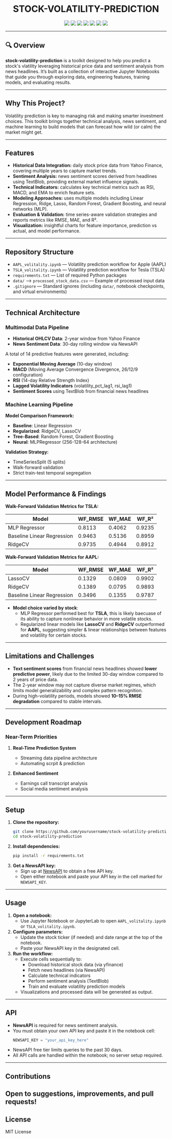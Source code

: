 <h1 align="center">STOCK-VOLATILITY-PREDICTION</h1>

<div align="center">
  <img src="https://img.shields.io/badge/last%20commit-today-brightgreen"/>
  <img src="https://img.shields.io/badge/jupyter%20notebook-100%25-blue"/>
  <img src="https://img.shields.io/badge/languages-1-lightgrey"/>
  <img src="https://img.shields.io/badge/-Markdown-black?logo=markdown"/>
  <img src="https://img.shields.io/badge/-scikitlearn-orange?logo=scikit-learn"/>
  <img src="https://img.shields.io/badge/-NumPy-013243?logo=numpy"/>
  <img src="https://img.shields.io/badge/-pandas-purple?logo=pandas"/>
</div>

---

## 🔍 Overview

**stock-volatility-prediction** is a toolkit designed to help you predict a stock's  vlatility leveraging historical price data and sentiment analysis from news headlines. It’s built as a collection of interactive Jupyter Notebooks that guide you through exploring data, engineering features, training models, and evaluating results. 

---
## Why This Project?
Volatility prediction is key to managing risk and making smarter investment choices. This toolkit brings together technical analysis, news sentiment, and machine learning to build models that can forecast how wild (or calm) the market might get.

---

## Features

- **Historical Data Integration:** daily stock price data from Yahoo Finance, covering multiple years to capture market trends.  
- **Sentiment Analysis:**  news sentiment scores derived from headlines using TextBlob, providing external market influence signals.  
- **Technical Indicators:** calculates key technical metrics such as RSI, MACD, and EMA to enrich feature sets.  
- **Modeling Approaches:** uses multiple models including Linear Regression, Ridge, Lasso, Random Forest, Gradient Boosting, and neural networks (MLP).  
- **Evaluation & Validation:** time series-aware validation strategies and reports metrics like RMSE, MAE, and R².  
- **Visualization:** insightful charts for feature importance, prediction vs actual, and model performance.

---

## Repository Structure
- `AAPL_volitality.ipynb` — Volatility prediction workflow for Apple (AAPL)
- `TSLA_volitality.ipynb` — Volatility prediction workflow for Tesla (TSLA)
- `requirements.txt` — List of required Python packages
- `data/` —> `processed_stock_data.csv` — Example of processed input data
- `.gitignore` — Standard ignores (including `data/`, notebook checkpoints, and virtual environments)
---

## Technical Architecture

### Multimodal Data Pipeline
- **Historical OHLCV Data**: 2-year window from Yahoo Finance  
- **News Sentiment Data**: 30-day rolling window via NewsAPI  

A total of 14 predictive features were generated, including:

- **Exponential Moving Average** (10-day window)
- **MACD** (Moving Average Convergence Divergence, 26/12/9 configuration)
- **RSI** (14-day Relative Strength Index)
- **Lagged Volatility Indicators** (volatility_pct_lag1, rsi_lag1)
- **Sentiment Scores** using TextBlob from financial news headlines
 

### Machine Learning Pipeline
**Model Comparison Framework:**  
- **Baseline**: Linear Regression  
- **Regularized**: RidgeCV, LassoCV  
- **Tree-Based**: Random Forest, Gradient Boosting  
- **Neural**: MLPRegressor (256-128-64 architecture)  

**Validation Strategy:**  
- TimeSeriesSplit (5 splits)  
- Walk-forward validation  
- Strict train-test temporal segregation  

---

## Model Performance & Findings

**Walk-Forward Validation Metrics for TSLA:**

| Model                       | WF_RMSE | WF_MAE | WF_R²  |
|----------------------------|---------|--------|--------|
| MLP Regressor              | 0.8113  | 0.4062 | 0.9235 |
| Baseline Linear Regression | 0.9463  | 0.5136 | 0.8959 |
| RidgeCV                    | 0.9735  | 0.4944 | 0.8912 |

**Walk-Forward Validation Metrics for AAPL:**

| Model                       | WF_RMSE | WF_MAE | WF_R²  |
|----------------------------|---------|--------|--------|
| LassoCV                    | 0.1329  | 0.0809 | 0.9902 |
| RidgeCV                    | 0.1389  | 0.0795 | 0.9893 |
| Baseline Linear Regression | 0.3496  | 0.1355 | 0.9787 |


- **Model choice varied by stock**:
    - MLP Regressor performed best for **TSLA**, this is likely baecuase of its ability to capture nonlinear behavior in more volatile stocks.
    - Regularized linear models like **LassoCV** and **RidgeCV** outperformed for **AAPL**, suggesting simpler & linear relationships between features and volatility for certain stocks.

---
## Limitations and Challenges

- **Text sentiment scores** from financial news headlines showed **lower predictive power**, likely due to the limited 30-day window compared to 2 years of price data.
- The 2-year window may not capture diverse market regimes, which limits model generalizability and complex pattern recognition.
-  During high-volatility periods, models showed **10–15% RMSE degradation** compared to stable intervals.

---

## Development Roadmap

### Near-Term Priorities
1. **Real-Time Prediction System**  
   - Streaming data pipeline architecture  
   - Automating scrpit & prediction

2. **Enhanced Sentiment**  
   - Earnings call transcript analysis  
   - Social media sentiment analysis  

---

## Setup

1. **Clone the repository:**
   ```bash
   git clone https://github.com/yourusername/stock-volatility-prediction.git
   cd stock-volatility-prediction
   ```
2. **Install dependencies:**
   ```bash
   pip install -r requirements.txt
   ```
3. **Get a NewsAPI key:**
   - Sign up at [NewsAPI](https://newsapi.org/) to obtain a free API key.
   - Open either notebook and paste your API key in the cell marked for `NEWSAPI_KEY`.

---

## Usage

1. **Open a notebook:**
   - Use Jupyter Notebook or JupyterLab to open `AAPL_volitality.ipynb` or `TSLA_volitality.ipynb`.
2. **Configure parameters:**
   - Update the stock ticker (if needed) and date range at the top of the notebook.
   - Paste your NewsAPI key in the designated cell.
3. **Run the workflow:**
   - Execute cells sequentially to:
     - Download historical stock data (via yfinance)
     - Fetch news headlines (via NewsAPI)
     - Calculate technical indicators
     - Perform sentiment analysis (TextBlob)
     - Train and evaluate volatility prediction models
   - Visualizations and processed data will be generated as output.

---

## API

- **NewsAPI** is required for news sentiment analysis.
- You must obtain your own API key and paste it in the notebook cell:
  ```python
  NEWSAPI_KEY = "your_api_key_here"
  ```
- NewsAPI free tier limits queries to the past 30 days.
- All API calls are handled within the notebook; no server setup required.

---

## Contributions

Open to suggestions, improvements, and pull requests! 
---

## License
MIT License 
